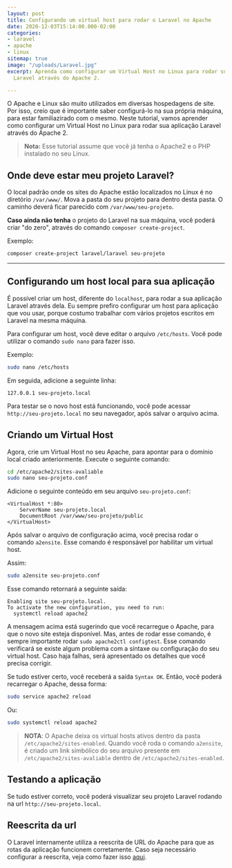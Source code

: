 ```yaml
---
layout: post
title: Configurando um virtual host para rodar o Laravel no Apache
date: 2020-12-03T15:14:00.000-02:00
categories:
- laravel
- apache
- linux
sitemap: true
image: "/uploads/Laravel.jpg"
excerpt: Aprenda como configurar um Virtual Host no Linux para rodar sua aplicação
  Laravel através do Apache 2.

---
```

O Apache e Linux são muito utilizados em diversas hospedagens de site. Por isso, creio que é importante saber configurá-lo na sua própria máquina, para estar familiazirado com o mesmo. Neste tutorial, vamos aprender como configurar um Virtual Host no Linux para rodar sua aplicação Laravel através do Apache 2.

> **Nota:** Esse tutorial assume que você já tenha o Apache2 e o PHP instalado no seu Linux.

## Onde deve estar meu projeto Laravel?

O local padrão onde os sites do Apache estão localizados no Linux é no diretório `/var/www/`. Mova a pasta do seu projeto para dentro desta pasta. O caminho deverá ficar parecido com `/var/www/seu-projeto`.

**Caso ainda não tenha** o projeto do Laravel na sua máquina, você poderá criar "do zero", através do comando  `composer create-project`.

Exemplo:

```bash
composer create-project laravel/laravel seu-projeto
```

<hr />

## Configurando um host local para sua aplicação

É possível criar um host, diferente do `localhost`, para rodar a sua aplicação Laravel através dela. Eu sempre prefiro configurar um host para aplicação que vou usar, porque costumo trabalhar com vários projetos escritos em Laravel na mesma máquina.

Para configurar um host, você deve editar o arquivo `/etc/hosts`. Você pode utilizar o comando `sudo nano` para fazer isso.

Exemplo:

```bash
sudo nano /etc/hosts
```

Em seguida, adicione a seguinte linha:

    127.0.0.1 seu-projeto.local

Para testar se o novo host está funcionando, você pode acessar `http://seu-projeto.local` no seu navegador, após salvar o arquivo acima.

## Criando um Virtual Host

Agora, crie um Virtual Host no seu Apache, para apontar para o domínio local criado anteriormente. Execute o seguinte comando:

```bash
cd /etc/apache2/sites-avaliable
sudo nano seu-projeto.conf
```

Adicione o seguinte conteúdo em seu arquivo `seu-projeto.conf`:

    <VirtualHost *:80>
        ServerName seu-projeto.local
        DocumentRoot /var/www/seu-projeto/public
    </VirtualHost>

Após salvar o arquivo de configuração acima, você precisa rodar o comando `a2ensite`. Esse comando é responsável por habilitar um virtual host.

Assim:

```bash
sudo a2ensite seu-projeto.conf
```

Esse comando retornará a seguinte saída:

    Enabling site seu-projeto.local.
    To activate the new configuration, you need to run:
      systemctl reload apache2


A mensagem acima está sugerindo que você recarregue o Apache, para que o novo site esteja disponível. Mas, antes de rodar esse comando, é sempre importante rodar `sudo apache2ctl configtest`. Esse comando verificará se existe algum problema com a síntaxe ou configuração do seu virtual host. Caso haja falhas, será apresentado os detalhes que você precisa corrigir.

Se tudo estiver certo, você receberá a saída `Syntax OK`. Então, você poderá recarregar o Apache, dessa forma:

```bash
sudo service apache2 reload
```

Ou:

```bash
sudo systemctl reload apache2
```

> **NOTA**: O Apache deixa os virtual hosts ativos dentro da pasta `/etc/apache2/sites-enabled`. Quando você roda o comando `a2ensite`, é criado um link simbólico do seu arquivo presente em `/etc/apache2/sites-avaliable` dentro de `/etc/apache2/sites-enabled`.

## Testando a aplicação

Se tudo estiver correto, você poderá visualizar seu projeto Laravel rodando na url `http://seu-projeto.local`.

## Reescrita da url

O Laravel internamente utiliza a reescrita de URL do Apache para que as rotas da aplicação funcionem corretamente. Caso seja necessário configurar a reescrita, veja como fazer isso [aqui](https://wallacemaxters.com.br/blog/2020/11/26/como-habilitar-a-reescrita-de-url-no-apache2).
